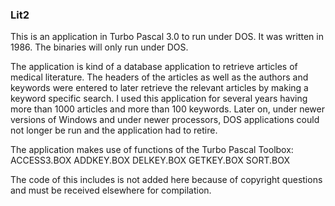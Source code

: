 ### Lit2

This is an application in Turbo Pascal 3.0 to run under DOS. It was written in 1986.
The binaries will only run under DOS.

The application is kind of a database application to retrieve articles of medical literature.
The headers of the articles as well as the authors and keywords were entered to later retrieve 
the relevant articles by making a keyword specific search.
I used this application for several years having more than 1000 articles and more than 100 keywords.
Later on, under newer versions of Windows and under newer processors, DOS applications could not longer be run and the application had to retire.

The application makes use of functions of the Turbo Pascal Toolbox:
ACCESS3.BOX
ADDKEY.BOX
DELKEY.BOX
GETKEY.BOX
SORT.BOX

The code of this includes is not added here because of copyright questions and must be received elsewhere for compilation.






